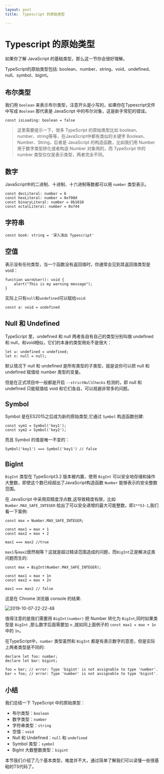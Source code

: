 ```yaml
---
layout: post
title:  Typescript 的原始类型

---
```



# Typescript 的原始类型

如果你了解 JavaScript 的基础类型，那么这一节你会很好理解。

TypeScript的原始类型包括: boolean、number、string、void、undefined、null、symbol、bigint。

## 布尔类型

我们用 `boolean` 来表示布尔类型，注意开头是小写的，如果你在Typescript文件中写成 `Boolean` 那代表是 JavaScript 中的布尔对象，这是新手常犯的错误。

```
const isLoading: boolean = false

```

> 这里需要提示一下，很多 TypeScript 的原始类型比如 boolean、number、string等等，在JavaScript中都有类似的关键字 Boolean、Number、String，后者是 JavaScript 的构造函数，比如我们用 Number 用于数字类型转化或者构造 Number 对象用的，而 TypeScript 中的 number 类型仅仅是表示类型，两者完全不同。

## 数字

JavaScript中的二进制、十进制、十六进制等数都可以用 `number` 类型表示。

```
const decLiteral: number = 6
const hexLiteral: number = 0xf00d
const binaryLiteral: number = 0b1010
const octalLiteral: number = 0o744

```

## 字符串

```
const book: string = '深入浅出 Typescript'

```

## 空值

表示没有任何类型，当一个函数没有返回值时，你通常会见到其返回值类型是 void：

```
function warnUser(): void {
    alert("This is my warning message");
}

```

实际上只有`null`和`undefined`可以赋给`void`:

```
const a: void = undefined

```

## Null 和 Undefined

TypeScript 里，undefined 和 null 两者各自有自己的类型分别叫做 undefined 和 null，和void相似，它们的本身的类型用处不是很大：

```
let u: undefined = undefined;
let n: null = null;

```

默认情况下 null 和 undefined 是所有类型的子类型，就是说你可以把 null 和 undefined 赋值给 number 类型的变量。

但是在正式项目中一般都是开启 `--strictNullChecks` 检测的，即 null 和 undefined 只能赋值给 void 和它们各自，可以规避非常多的问题。

## Symbol

Symbol 是在ES2015之后成为新的原始类型,它通过 `Symbol` 构造函数创建:

```
const sym1 = Symbol('key1');
const sym2 = Symbol('key2');

```

而且 Symbol 的值是唯一不变的：

```
Symbol('key1') === Symbol('key1') // false

```

## BigInt

`BigInt` 类型在 TypeScript3.2 版本被内置，使用 `BigInt` 可以安全地存储和操作大整数，即使这个数已经超出了JavaScript构造函数 `Number` 能够表示的安全整数范围。

在 JavaScript 中采用双精度浮点数,这导致精度有限，比如 `Number.MAX_SAFE_INTEGER` 给出了可以安全递增的最大可能整数，即`2**53-1`,我们看一下案例:

```
const max = Number.MAX_SAFE_INTEGER;

const max1 = max + 1
const max2 = max + 2

max1 === max2 //true

```

`max1`与`max2`居然相等？这就是超过精读范围造成的问题，而`BigInt`正是解决这类问题而生的:

```
const max = BigInt(Number.MAX_SAFE_INTEGER);

const max1 = max + 1n
const max2 = max + 2n

max1 === max2 // false

```

这是在 Chrome 浏览器 console 的结果:

![2019-10-07-22-22-48](https://user-gold-cdn.xitu.io/2019/10/10/16db4069694bc53a?w=443&h=116&f=png&s=14625)

值得注意的是我们需要用 `BigInt(number)` 把 Number 转化为 `BigInt`,同时如果类型是 `BigInt` ,那么数字后面需要加 `n` ,就如同上面例子的 `const max1 = max + 1n` 中的 `1n`。

在TypeScript中，`number` 类型虽然和 `BigInt` 都是有表示数字的意思，但是实际上两者类型是不同的:

```
declare let foo: number;
declare let bar: bigint;

foo = bar; // error: Type 'bigint' is not assignable to type 'number'.
bar = foo; // error: Type 'number' is not assignable to type 'bigint'.

```

## 小结

我们总结一下 TypeScript 中的原始类型：

* 布尔类型：`boolean`
* 数字类型：`number`
* 字符串类型：`string`
* 空值：`void`
* Null 和 Undefined：`null` 和 `undefined`
* Symbol 类型：`symbol`
* BigInt 大数整数类型：`bigint`

本节我们介绍了几个基本类型，难度并不大，通过简单了解我们可以读懂一些很基础的TS代码了。